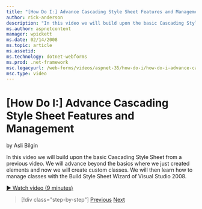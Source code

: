 ```yaml
---
title: "[How Do I:] Advance Cascading Style Sheet Features and Management | Microsoft Docs"
author: rick-anderson
description: "In this video we will build upon the basic Cascading Style Sheet from a previous video. We will advance beyond the basics where we just created elements and..."
ms.author: aspnetcontent
manager: wpickett
ms.date: 02/14/2008
ms.topic: article
ms.assetid: 
ms.technology: dotnet-webforms
ms.prod: .net-framework
msc.legacyurl: /web-forms/videos/aspnet-35/how-do-i/how-do-i-advance-cascading-style-sheet-features-and-management
msc.type: video
---
```

[How Do I:] Advance Cascading Style Sheet Features and Management
====================
by Asli Bilgin

In this video we will build upon the basic Cascading Style Sheet from a previous video. We will advance beyond the basics where we just created elements and now we will create custom classes. We will then learn how to manage classes with the Build Style Sheet Wizard of Visual Studio 2008.

[&#9654; Watch video (9 minutes)](https://channel9.msdn.com/Blogs/ASP-NET-Site-Videos/how-do-i-advance-cascading-style-sheet-features-and-management)

>[!div class="step-by-step"]
[Previous](how-do-i-adding-elements-to-a-css-file-and-create-new-css-on-the-fly.md)
[Next](how-do-i-converting-a-net-20-windows-forms-application-to-net-35.md)